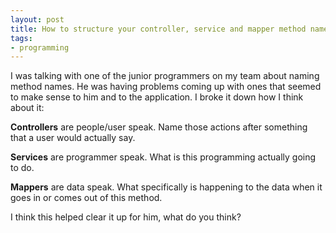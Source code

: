 ```yaml
---
layout: post
title: How to structure your controller, service and mapper method names
tags:
- programming
---
```

I was talking with one of the junior programmers on my team about naming method names.  He was having problems coming up with ones that seemed to make sense to him and to the application.  I broke it down how I think about it:

**Controllers** are people/user speak.  Name those actions after something that a user would actually say.

**Services** are programmer speak.  What is this programming actually going to do.

**Mappers** are data speak.  What specifically is happening to the data when it goes in or comes out of this method.

I think this helped clear it up for him, what do you think?
